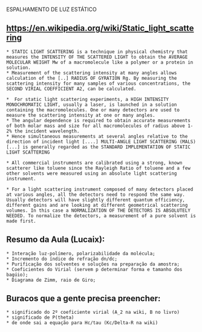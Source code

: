 ESPALHAMENTO DE LUZ ESTÁTICO

## https://en.wikipedia.org/wiki/Static_light_scattering

	* STATIC LIGHT SCATTERING is a technique in physical chemistry that measures the INTENSITY OF THE SCATTERED LIGHT to obtain the AVERAGE MOLECULAR WEIGHT Mw of a macromolecule like a polymer or a protein in solution. 
	* Measurement of the scattering intensity at many angles allows calculation of the [..] RADIUS OF GYRATION Rg. By measuring the scattering intensity for many samples of various concentrations, the SECOND VIRIAL COEFFICIENT A2, can be calculated.

	*  For static light scattering experiments, a HIGH INTENSITY MONOCHROMATIC LIGHT, usually a laser, is launched in a solution containing the macromolecules. One or many detectors are used to measure the scattering intensity at one or many angles. 
	* The angular dependence is required to obtain accurate measurements of both molar mass and size for all macromolecules of radius above 1-2% the incident wavelength. 
	* Hence simultaneous measurements at several angles relative to the direction of incident light [....] MULTI-ANGLE LIGHT SCATTERING (MALS) [...] is generally regarded as the STANDARD IMPLEMENTATION OF STATIC LIGHT SCATTERING

	* All commercial instruments are calibrated using a strong, known scatterer like toluene since the Rayleigh Ratio of toluene and a few other solvents were measured using an absolute light scattering instrument.

	* For a light scattering instrument composed of many detectors placed at various angles, all the detectors need to respond the same way. Usually detectors will have slightly different quantum efficiency, different gains and are looking at different geometrical scattering volumes. In this case a NORMALIZATION OF THE DETECTORS IS ABSOLUTELY NEEDED. To normalize the detectors, a measurement of a pure solvent is made first.

## Resumo da Aula (Lucaix):
	* Interação luz-polímero, polarizabilidade da molécula;
	* Incremento do índice de refração dn/dc;
	* Purificação dos solventes e soluções na preparação da amostra;
	* Coeficientes do Virial (servem p determinar forma e tamanho dos bagúio);
	* Diagrama de Zimm, raio de Giro;

## Buracos que a gente precisa preencher:
	* significado do 2º coeficiente virial (A_2 na wiki, B no livro)
	* significado de P(theta)
	* de onde sai a equação para Hc/tau (Kc/Delta-R na wiki)